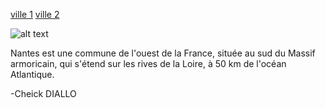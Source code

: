 
[ville 1](https://github.com/indiaye18/TP2_Lab/blob/main/jeu-heros-Labyrinthe-Tour-Monde/Villabe.md)
[ville 2](https://github.com/indiaye18/TP2_Lab/blob/main/jeu-heros-Labyrinthe-Tour-Monde/Game_Over.md)

![alt text](https://www.tourismebretagne.com/app/uploads/crt-bretagne/2018/11/1-nantes-ross-helen-1920x960-crop-1542298929.jpg)

Nantes est une commune de l'ouest de la France, située au sud du Massif armoricain, qui s'étend sur les rives de la Loire, à 50 km de l'océan Atlantique.

 -Cheick DIALLO
